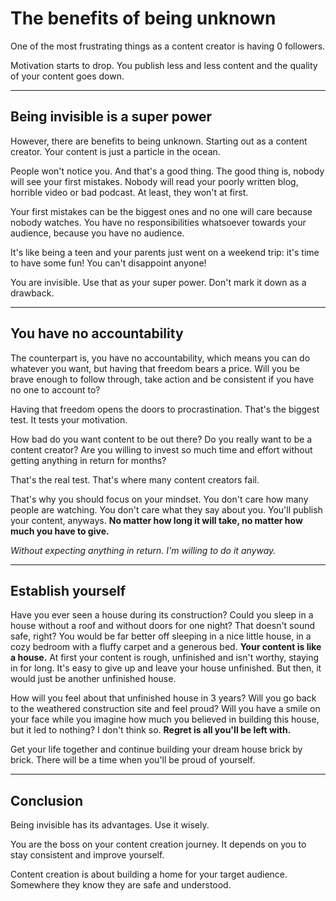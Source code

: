# The benefits of being unknown

One of the most frustrating things as a content creator is having 0 followers.

Motivation starts to drop. You publish less and less content and the quality of your content goes down.

---
## Being invisible is a super power

However, there are benefits to being unknown. Starting out as a content creator. Your content is just a particle in the ocean.

People won't notice you. And that's a good thing. The good thing is, nobody will see your first mistakes. Nobody will read your poorly written blog, horrible video or bad podcast. At least, they won't at first.

Your first mistakes can be the biggest ones and no one will care because nobody watches. You have no responsibilities whatsoever towards your audience, because you have no audience.

It's like being a teen and your parents just went on a weekend trip: it's time to have some fun! You can't disappoint anyone!

You are invisible. Use that as your super power. Don't mark it down as a drawback.

---
## You have no accountability

The counterpart is, you have no accountability, which means you can do whatever you want, but having that freedom bears a price. Will you be brave enough to follow through, take action and be consistent if you have no one to account to?

Having that freedom opens the doors to procrastination. That's the biggest test. It tests your motivation.

How bad do you want content to be out there? Do you really want to be a content creator? Are you willing to invest so much time and effort without getting anything in return for months?

That's the real test. That's where many content creators fail.

That's why you should focus on your mindset. You don't care how many people are watching. You don't care what they say about you. You'll publish your content, anyways. **No matter how long it will take, no matter how much you have to give.**

*Without expecting anything in return. I'm willing to do it anyway.*

---
## Establish yourself

Have you ever seen a house during its construction? Could you sleep in a house without a roof and without doors for one night? That doesn't sound safe, right? You would be far better off sleeping in a nice little house, in a cozy bedroom with a fluffy carpet and a generous bed. **Your content is like a house.** At first your content is rough, unfinished and isn't worthy, staying in for long. It's easy to give up and leave your house unfinished. But then, it would just be another unfinished house.

How will you feel about that unfinished house in 3 years? Will you go back to the weathered construction site and feel proud? Will you have a smile on your face while you imagine how much you believed in building this house, but it led to nothing? I don't think so. **Regret is all you'll be left with.**

Get your life together and continue building your dream house brick by brick. There will be a time when you'll be proud of yourself.

---
## Conclusion

Being invisible has its advantages. Use it wisely.

You are the boss on your content creation journey. It depends on you to stay consistent and improve yourself.

Content creation is about building a home for your target audience. Somewhere they know they are safe and understood.
